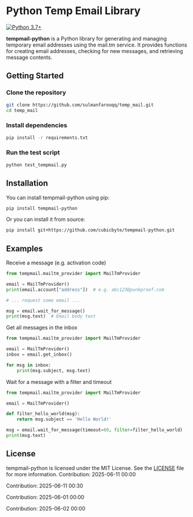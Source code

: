 # Python Temp Email Library

[![Python 3.7+](https://img.shields.io/badge/python-3.7+-blue.svg)](https://www.python.org/downloads)

**tempmail-python** is a Python library for generating and managing temporary email addresses using the mail.tm service. It provides functions for creating email addresses, checking for new messages, and retrieving message contents.

## Getting Started

### Clone the repository

```bash
git clone https://github.com/sulmanfarooqq/temp_mail.git
cd temp_mail
```

### Install dependencies

```bash
pip install -r requirements.txt
```

### Run the test script

```bash
python test_tempmail.py
```

## Installation
You can install tempmail-python using pip:
```bash
pip install tempmail-python
```

Or you can install it from source:
```bash
pip install git+https://github.com/cubicbyte/tempmail-python.git
```

## Examples

Receive a message (e.g. activation code)
```python
from tempmail.mailtm_provider import MailTmProvider

email = MailTmProvider()
print(email.account["address"])  # e.g. abc123@punkproof.com

# ... request some email ...

msg = email.wait_for_message()
print(msg.text)  # Email body text
```

Get all messages in the inbox
```python
from tempmail.mailtm_provider import MailTmProvider

email = MailTmProvider()
inbox = email.get_inbox()

for msg in inbox:
    print(msg.subject, msg.text)
```

Wait for a message with a filter and timeout
```python
from tempmail.mailtm_provider import MailTmProvider

email = MailTmProvider()

def filter_hello_world(msg):
    return msg.subject == 'Hello World!'

msg = email.wait_for_message(timeout=60, filter=filter_hello_world)
print(msg.text)
```

## License
tempmail-python is licensed under the MIT License. See the [LICENSE](LICENSE) file for more information.
Contribution: 2025-06-11 00:00

Contribution: 2025-06-11 00:30

Contribution: 2025-06-01 00:00

Contribution: 2025-06-02 00:00

